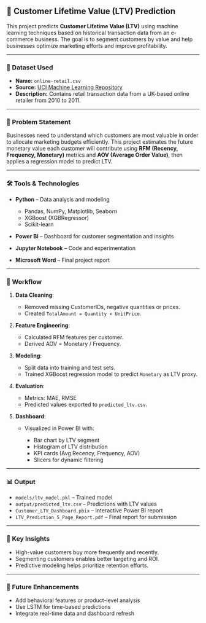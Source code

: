 

## 📘 Customer Lifetime Value (LTV) Prediction

This project predicts **Customer Lifetime Value (LTV)** using machine learning techniques based on historical transaction data from an e-commerce business. The goal is to segment customers by value and help businesses optimize marketing efforts and improve profitability.

---

### 📁 Dataset Used

* **Name:** `online-retail.csv`
* **Source:** [UCI Machine Learning Repository](https://archive.ics.uci.edu/ml/datasets/online+retail)
* **Description:** Contains retail transaction data from a UK-based online retailer from 2010 to 2011.

---

### 🧠 Problem Statement

Businesses need to understand which customers are most valuable in order to allocate marketing budgets efficiently. This project estimates the future monetary value each customer will contribute using **RFM (Recency, Frequency, Monetary)** metrics and **AOV (Average Order Value)**, then applies a regression model to predict LTV.

---

### 🛠 Tools & Technologies

* **Python** – Data analysis and modeling

  * Pandas, NumPy, Matplotlib, Seaborn
  * XGBoost (XGBRegressor)
  * Scikit-learn
* **Power BI** – Dashboard for customer segmentation and insights
* **Jupyter Notebook** – Code and experimentation
* **Microsoft Word** – Final project report

---

### 🔄 Workflow

1. **Data Cleaning**:

   * Removed missing CustomerIDs, negative quantities or prices.
   * Created `TotalAmount = Quantity × UnitPrice`.

2. **Feature Engineering**:

   * Calculated RFM features per customer.
   * Derived AOV = Monetary / Frequency.

3. **Modeling**:

   * Split data into training and test sets.
   * Trained XGBoost regression model to predict `Monetary` as LTV proxy.

4. **Evaluation**:

   * Metrics: MAE, RMSE
   * Predicted values exported to `predicted_ltv.csv`.

5. **Dashboard**:

   * Visualized in Power BI with:

     * Bar chart by LTV segment
     * Histogram of LTV distribution
     * KPI cards (Avg Recency, Frequency, AOV)
     * Slicers for dynamic filtering

---

### 📊 Output

* `models/ltv_model.pkl` – Trained model
* `output/predicted_ltv.csv` – Predictions with LTV values
* `Customer_LTV_Dashboard.pbix` – Interactive Power BI report
* `LTV_Prediction_5_Page_Report.pdf` – Final report for submission

---

### 📌 Key Insights

* High-value customers buy more frequently and recently.
* Segmenting customers enables better targeting and ROI.
* Predictive modeling helps prioritize retention efforts.

---

### 🚀 Future Enhancements

* Add behavioral features or product-level analysis
* Use LSTM for time-based predictions
* Integrate real-time data and dashboard refresh

